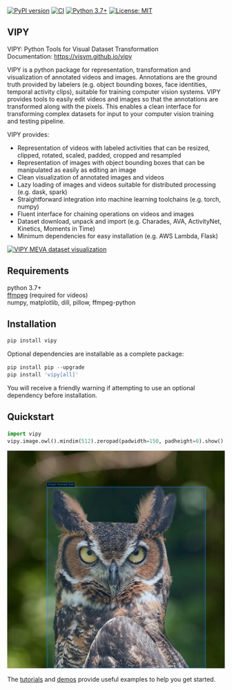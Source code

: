 [![PyPI version](https://badge.fury.io/py/vipy.svg)](https://badge.fury.io/py/vipy)  [![CI](https://github.com/visym/vipy/workflows/vipy%20unit%20tests/badge.svg)](https://github.com/visym/vipy/actions?query=workflow%3A%22vipy+unit+tests%22) [![Python 3.7+](https://img.shields.io/badge/python-3.6+-blue.svg)](https://www.python.org/downloads/) [![License: MIT](https://img.shields.io/badge/License-MIT-yellow.svg)](https://opensource.org/licenses/MIT)

VIPY
------------------- 
VIPY: Python Tools for Visual Dataset Transformation    
Documentation: https://visym.github.io/vipy

VIPY is a python package for representation, transformation and visualization of annotated videos and images.  Annotations are the ground truth provided by labelers (e.g. object bounding boxes, face identities, temporal activity clips), suitable for training computer vision systems.  VIPY provides tools to easily edit videos and images so that the annotations are transformed along with the pixels.  This enables a clean interface for transforming complex datasets for input to your computer vision training and testing pipeline.

VIPY provides:  

* Representation of videos with labeled activities that can be resized, clipped, rotated, scaled, padded, cropped and resampled
* Representation of images with object bounding boxes that can be manipulated as easily as editing an image
* Clean visualization of annotated images and videos 
* Lazy loading of images and videos suitable for distributed processing (e.g. dask, spark)
* Straightforward integration into machine learning toolchains (e.g. torch, numpy)
* Fluent interface for chaining operations on videos and images
* Dataset download, unpack and import (e.g. Charades, AVA, ActivityNet, Kinetics, Moments in Time)
* Minimum dependencies for easy installation (e.g. AWS Lambda, Flask)

[![VIPY MEVA dataset visualization](http://i3.ytimg.com/vi/_jixHQr5dK4/maxresdefault.jpg)](https://youtu.be/_jixHQr5dK4)


Requirements
-------------------
python 3.7+  
[ffmpeg](https://ffmpeg.org/download.html) (required for videos)  
numpy, matplotlib, dill, pillow, ffmpeg-python   


Installation
-------------------

```python
pip install vipy
```

Optional dependencies are installable as a complete package:

```python
pip install pip --upgrade
pip install 'vipy[all]'
```

You will receive a friendly warning if attempting to use an optional dependency before installation.


Quickstart
-------------------
```python
import vipy
vipy.image.owl().mindim(512).zeropad(padwidth=150, padheight=0).show()
```
<img src="https://raw.githubusercontent.com/visym/vipy/master/docs/vipy_image_owl.jpg" width="700">

The [tutorials](https://visym.github.io/vipy/#tutorials) and [demos](https://github.com/visym/vipy/tree/master/demo) provide useful examples to help you get started.
